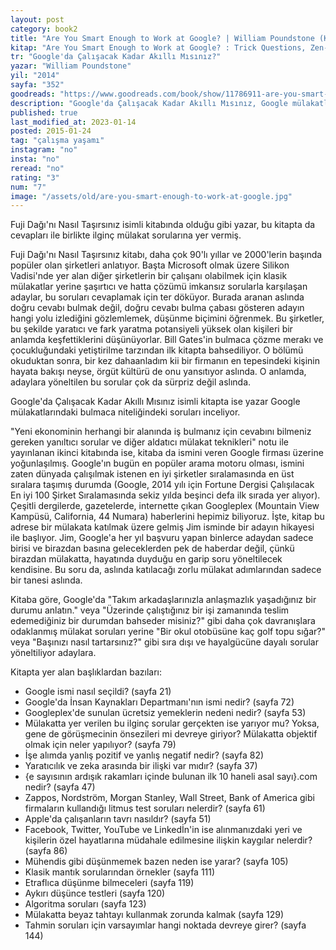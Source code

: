 ```yaml
---
layout: post  
category: book2  
title: "Are You Smart Enough to Work at Google? | William Poundstone (Kitap)"  
kitap: "Are You Smart Enough to Work at Google? : Trick Questions, Zen-like Riddles, Insanely Difficult Puzzles, and Other Devious Interviewing Techniques You ... Know to Get a Job Anywhere in the New Economy"  
tr: "Google'da Çalışacak Kadar Akıllı Mısınız?"  
yazar: "William Poundstone"  
yil: "2014"  
sayfa: "352"  
goodreads: "https://www.goodreads.com/book/show/11786911-are-you-smart-enough-to-work-at-google"
description: "Google'da Çalışacak Kadar Akıllı Mısınız, Google mülakatlarında adaylara yöneltilen bulmaca niteliğindeki soruları inceliyor."
published: true
last_modified_at: 2023-01-14
posted: 2015-01-24
tag: "çalışma yaşamı"
instagram: "no"
insta: "no"
reread: "no"
rating: "3"
num: "7"
image: "/assets/old/are-you-smart-enough-to-work-at-google.jpg"
---
```


Fuji Dağı'nı Nasıl Taşırsınız isimli kitabında olduğu gibi yazar, bu kitapta da cevapları ile birlikte ilginç mülakat sorularına yer vermiş.  
  
Fuji Dağı'nı Nasıl Taşırsınız kitabı, daha çok 90'lı yıllar ve 2000'lerin başında popüler olan şirketleri anlatıyor. Başta Microsoft olmak üzere Silikon Vadisi'nde yer alan diğer şirketlerin bir çalışanı olabilmek için klasik mülakatlar yerine şaşırtıcı ve hatta çözümü imkansız sorularla karşılaşan adaylar, bu soruları cevaplamak için ter döküyor. Burada aranan aslında doğru cevabı bulmak değil, doğru cevabı bulma çabası gösteren adayın hangi yolu izlediğini gözlemlemek, düşünme biçimini öğrenmek. Bu şirketler, bu şekilde yaratıcı ve fark yaratma potansiyeli yüksek olan kişileri bir anlamda keşfettiklerini düşünüyorlar. Bill Gates'in bulmaca çözme merakı ve çocukluğundaki yetiştirilme tarzından ilk kitapta bahsediliyor. O bölümü okuduktan sonra, bir kez dahaanladım kii bir firmanın en tepesindeki kişinin hayata bakışı neyse, örgüt kültürü de onu yansıtıyor aslında. O anlamda, adaylara yöneltilen bu sorular çok da sürpriz değil aslında.  
  
Google'da Çalışacak Kadar Akıllı Mısınız isimli kitapta ise yazar Google mülakatlarındaki bulmaca niteliğindeki soruları inceliyor.  
  
"Yeni ekonominin herhangi bir alanında iş bulmanız için cevabını bilmeniz gereken yanıltıcı sorular ve diğer aldatıcı mülakat teknikleri" notu ile yayınlanan ikinci kitabında ise, kitaba da ismini veren Google firması üzerine yoğunlaşılmış. Google'ın bugün en popüler arama motoru olması, ismini zaten dünyada çalışılmak istenen en iyi şirketler sıralamasında en üst sıralara taşımış durumda (Google, 2014 yılı için Fortune Dergisi Çalışılacak En iyi 100 Şirket Sıralamasında sekiz yılda beşinci defa ilk sırada yer alıyor). Çeşitli dergilerde, gazetelerde, internette çıkan Googleplex (Mountain View Kampüsü, California, 44 Numara) haberlerini hepimiz biliyoruz. İşte, kitap bu adrese bir mülakata katılmak üzere gelmiş Jim isminde bir adayın hikayesi ile başlıyor. Jim, Google'a her yıl başvuru yapan binlerce adaydan sadece birisi ve birazdan basına geleceklerden pek de haberdar değil, çünkü birazdan mülakatta, hayatında duyduğu en garip soru yöneltilecek kendisine. Bu soru da, aslında katılacağı zorlu mülakat adımlarından sadece bir tanesi aslında.  
  
Kitaba göre, Google'da "Takım arkadaşlarınızla anlaşmazlık yaşadığınız bir durumu anlatın." veya "Üzerinde çalıştığınız bir işi zamanında teslim edemediğiniz bir durumdan bahseder misiniz?" gibi daha çok davranışlara odaklanmış mülakat soruları yerine "Bir okul otobüsüne kaç golf topu sığar?" veya "Başınızı nasıl tartarsınız?" gibi sıra dışı ve hayalgücüne dayalı sorular yöneltiliyor adaylara.  
  
Kitapta yer alan başlıklardan bazıları:  
- Google ismi nasıl seçildi? (sayfa 21)  
- Google'da İnsan Kaynakları Departmanı'nın ismi nedir? (sayfa 72)  
- Googleplex'de sunulan ücretsiz yemeklerin nedeni nedir? (sayfa 53)  
- Mülakatta yer verilen bu ilginç sorular gerçekten ise yarıyor mu? Yoksa, gene de görüşmecinin önsezileri mi devreye giriyor? Mülakatta objektif olmak için neler yapılıyor? (sayfa 79)  
- İşe alımda yanlış pozitif ve yanlış negatif nedir? (sayfa 82)  
- Yaratıcılık ve zeka arasında bir ilişki var mıdır? (sayfa 37)  
- {e sayısının ardışık rakamları içinde bulunan ilk 10 haneli asal sayı}.com nedir? (sayfa 47) 
- Zappos, Nordström, Morgan Stanley, Wall Street, Bank of America gibi firmaların kullandığı litmus test soruları nelerdir? (sayfa 61)  
- Apple'da çalışanların tavrı nasıldır? (sayfa 51)  
- Facebook, Twitter, YouTube ve Linkedİn'in ise alınmanızdaki yeri ve kişilerin özel hayatlarına müdahale edilmesine ilişkin kaygılar nelerdir? (sayfa 86)  
- Mühendis gibi düşünmemek bazen neden ise yarar? (sayfa 105)  
- Klasik mantık sorularından örnekler (sayfa 111)  
- Etraflıca düşünme bilmeceleri (sayfa 119)  
- Aykırı düşünce testleri (sayfa 120)  
- Algoritma soruları (sayfa 123)  
- Mülakatta beyaz tahtayı kullanmak zorunda kalmak (sayfa 129)  
- Tahmin soruları için varsayımlar hangi noktada devreye girer? (sayfa 144)  
  

